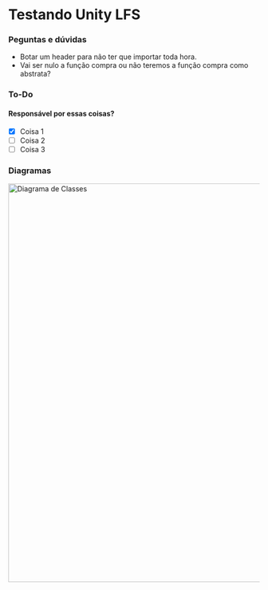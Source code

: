 # Testando Unity LFS

### Peguntas e dúvidas
- Botar um header para não ter que importar toda hora.
- Vai ser nulo a função compra ou não teremos a função compra como abstrata?

### To-Do 

#### Responsável por essas coisas?
- [X] Coisa 1
- [ ] Coisa 2
- [ ] Coisa 3

### Diagramas

<img src="https://drive.google.com/uc?id=1AFQGMk2hiTPSMlCgYX9Ialu1EJBZY9aI" width="800" alt="Diagrama de Classes"/>
